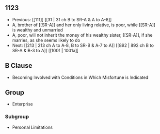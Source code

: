 ## 1123
- Previous: [[111]] [[31 | 31 ch B to SR-A &amp; A to A-8]] 
- A, brother of [[SR-A]] and her only living relative, is poor, while [[SR-A]] is wealthy and unmarried
- A, poor, will not inherit the money of his wealthy sister, [[SR-A]], if she marries, as she seems likely to do
- Next: [[213 | 213 ch A to A-8, B to SR-B &amp; A-7 to A]] [[892 | 892 ch B to SR-A &amp; B-3 to A]] [[1001 | 1001a]] 

## B Clause
- Becoming Involved with Conditions in Which Misfortune is Indicated

## Group
- Enterprise

### Subgroup
- Personal Limitations

